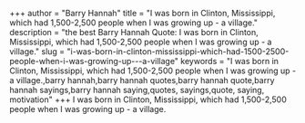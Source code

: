 +++
author = "Barry Hannah"
title = "I was born in Clinton, Mississippi, which had 1,500-2,500 people when I was growing up - a village."
description = "the best Barry Hannah Quote: I was born in Clinton, Mississippi, which had 1,500-2,500 people when I was growing up - a village."
slug = "i-was-born-in-clinton-mississippi-which-had-1500-2500-people-when-i-was-growing-up---a-village"
keywords = "I was born in Clinton, Mississippi, which had 1,500-2,500 people when I was growing up - a village.,barry hannah,barry hannah quotes,barry hannah quote,barry hannah sayings,barry hannah saying,quotes, sayings,quote, saying, motivation"
+++
I was born in Clinton, Mississippi, which had 1,500-2,500 people when I was growing up - a village.
